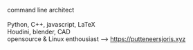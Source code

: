    
command line architect
<br><br>
Python, C++, javascript, LaTeX
<br>
Houdini, blender, CAD
<br>
opensource & Linux enthousiast
--> https://putteneersjoris.xyz
